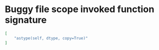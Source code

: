 # Buggy file scope invoked function signature

```json
[
    "astype(self, dtype, copy=True)"
]
```
